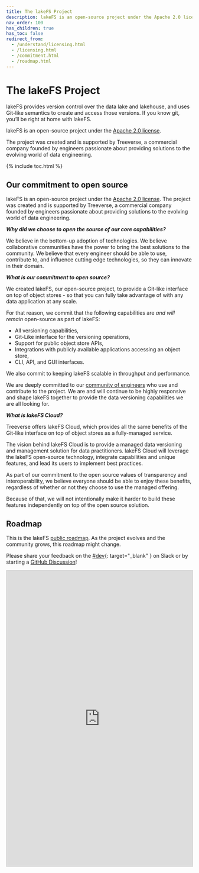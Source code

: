 ```yaml
---
title: The lakeFS Project
description: lakeFS is an open-source project under the Apache 2.0 license, committed to fostering the open-source space. 
nav_order: 100
has_children: true
has_toc: false
redirect_from: 
  - /understand/licensing.html
  - /licensing.html
  - /commitment.html
  - /roadmap.html
---
```


# The lakeFS Project

lakeFS provides version control over the data lake and lakehouse, and uses Git-like semantics to create and access those versions. If you know git, you’ll be right at home with lakeFS.

lakeFS is an open-source project under the [Apache 2.0 license](https://www.apache.org/licenses/LICENSE-2.0).

The project was created and is supported by Treeverse, a commercial company founded by engineers passionate about providing solutions to the evolving world of data engineering.

{% include toc.html %}

## Our commitment to open source

lakeFS is an open-source project under the [Apache 2.0 license](https://www.apache.org/licenses/LICENSE-2.0).
The project was created and is supported by Treeverse, a commercial company founded by engineers passionate about providing solutions to the evolving world of data engineering.

***Why did we choose to open the source of our core capabilities?***

We believe in the bottom-up adoption of technologies.
We believe collaborative communities have the power to bring the best solutions to the community.
We believe that every engineer should be able to use, contribute to, and influence cutting edge technologies, so they can innovate in their domain.

***What is our commitment to open source?***

We created lakeFS, our open-source project, to provide a Git-like interface on top of object stores - so that you can fully take advantage of with any data application at any scale.

For that reason, we commit that the following capabilities are *and will remain* open-source as part of lakeFS:

  - All versioning capabilities,
  - Git-Like interface for the versioning operations,
  - Support for public object store APIs,
  - Integrations with publicly available applications accessing an object store,
  - CLI, API, and GUI interfaces.
  
We also commit to keeping lakeFS scalable in throughput and performance.

We are deeply committed to our [community of engineers](https://lakefs.io/community) who use and contribute to the project. We are and will continue to be highly responsive and shape lakeFS together to provide the data versioning capabilities we are all looking for.

***What is lakeFS Cloud?***

Treeverse offers lakeFS Cloud, which provides all the same benefits of the Git-like interface on top of object stores as a fully-managed service.

The vision behind lakeFS Cloud is to provide a managed data versioning and management solution for data practitioners. lakeFS Cloud will leverage the lakeFS open-source technology, integrate capabilities and unique features, and lead its users to implement best practices.

As part of our commitment to the open source values of transparency and interoperability, we believe everyone should be able to enjoy these benefits, regardless of whether or not they choose to use the managed offering. 

Because of that, we will not intentionally make it harder to build these features independently on top of the open source solution.

## Roadmap

This is the lakeFS [public roadmap](https://airtable.com/shrOKywSw1zT6sHpM/tblerUHsOniewbfzq). As the project evolves and the community grows, this roadmap might change.

Please share your feedback on the [#dev](https://docs.lakefs.io/slack){: target="_blank" } on Slack or by starting a [GitHub Discussion](https://github.com/treeverse/lakeFS/discussions)!

<iframe class="airtable-embed" src="https://airtable.com/embed/shrOKywSw1zT6sHpM?backgroundColor=green" frameborder="0" onmousewheel="" width="100%" height="800" style="background: transparent; border: 1px solid #ccc;"></iframe>